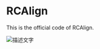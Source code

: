 # RCAlign
This is the official code of RCAlign.

<img src="https://drive.google.com/file/d/1-5jKelfu1x5EeWpQVVq5-LVov1P_YKd_/view?usp=sharing" alt="描述文字" />


